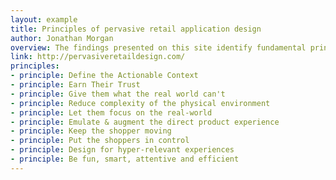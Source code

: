 ```yaml
---
layout: example
title: Principles of pervasive retail application design
author: Jonathan Morgan
overview: The findings presented on this site identify fundamental principles for designing applications for computationally-enhanced retail environments. These principles are distilled from over two hundred research studies and papers on pervasive technology, human-computer interaction, ubiquitous computing, retail strategy, inclusive design, and related fields.
link: http://pervasiveretaildesign.com/
principles:
- principle: Define the Actionable Context
- principle: Earn Their Trust
- principle: Give them what the real world can't
- principle: Reduce complexity of the physical environment
- principle: Let them focus on the real-world
- principle: Emulate & augment the direct product experience
- principle: Keep the shopper moving
- principle: Put the shoppers in control
- principle: Design for hyper-relevant experiences
- principle: Be fun, smart, attentive and efficient
---
```

